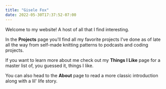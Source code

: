 ```yaml
---
title: "Gisele Fox"
date: 2022-05-30T17:37:52-07:00
---
```


Welcome to my website! A host of all that I find interesting. 

In the **Projects** page you'll find all my favorite projects I've done as of late all the way from self-made knitting patterns to podcasts and coding projects.

If you want to learn more about me check out my **Things I Like** page for a master list of, you guessed it, things I like. 

You can also head to the **About** page to read a more classic introduction along with a lil' life story.